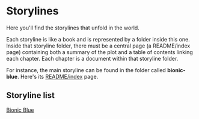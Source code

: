 # Storylines

Here you'll find the storylines that unfold in the world.

Each storyline is like a book and is represented by a folder inside this one. Inside that storyline folder, there must be a central page (a README/index page) containing both a summary of the plot and a table of contents linking each chapter. Each chapter is a document within that storyline folder.

For instance, the main storyline can be found in the folder called **bionic-blue**. Here's its [README/index](bionic-blue/README.md) page.


## Storyline list

[Bionic Blue](bionic-blue/README.md)
